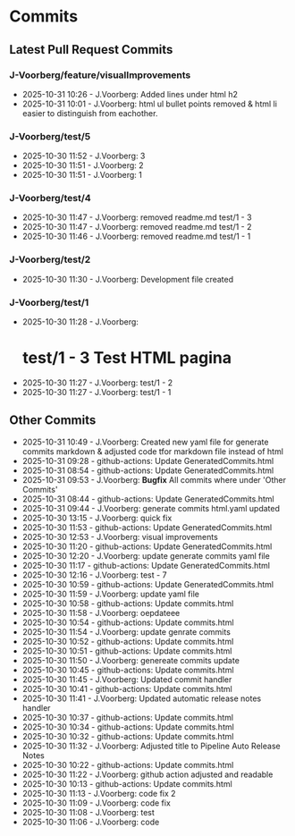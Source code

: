 # Commits

## Latest Pull Request Commits

### J-Voorberg/feature/visualImprovements

- 2025-10-31 10:26 - J.Voorberg: Added lines under html h2
- 2025-10-31 10:01 - J.Voorberg: html ul bullet points removed & html li easier to distinguish from eachother.
### J-Voorberg/test/5

- 2025-10-30 11:52 - J.Voorberg: 3
- 2025-10-30 11:51 - J.Voorberg: 2
- 2025-10-30 11:51 - J.Voorberg: 1
### J-Voorberg/test/4

- 2025-10-30 11:47 - J.Voorberg: removed readme.md test/1 - 3
- 2025-10-30 11:47 - J.Voorberg: removed readme.md test/1 - 2
- 2025-10-30 11:46 - J.Voorberg: removed readme.md test/1 - 1
### J-Voorberg/test/2

- 2025-10-30 11:30 - J.Voorberg: Development file created
### J-Voorberg/test/1

- 2025-10-30 11:28 - J.Voorberg: <h1>test/1 - 3 Test HTML pagina</h1>
- 2025-10-30 11:27 - J.Voorberg: test/1 - 2
- 2025-10-30 11:27 - J.Voorberg: test/1 - 1
## Other Commits
- 2025-10-31 10:49 - J.Voorberg: Created new yaml file for generate commits markdown & adjusted code tfor markdown file instead of html
- 2025-10-31 09:28 - github-actions: Update GeneratedCommits.html
- 2025-10-31 08:54 - github-actions: Update GeneratedCommits.html
- 2025-10-31 09:53 - J.Voorberg: <strong>Bugfix</strong> All commits where under 'Other Commits'
- 2025-10-31 08:44 - github-actions: Update GeneratedCommits.html
- 2025-10-31 09:44 - J.Voorberg: generate commits html.yaml updated
- 2025-10-30 13:15 - J.Voorberg: quick fix
- 2025-10-30 11:53 - github-actions: Update GeneratedCommits.html
- 2025-10-30 12:53 - J.Voorberg: visual improvements
- 2025-10-30 11:20 - github-actions: Update GeneratedCommits.html
- 2025-10-30 12:20 - J.Voorberg: update generate commits yaml file
- 2025-10-30 11:17 - github-actions: Update GeneratedCommits.html
- 2025-10-30 12:16 - J.Voorberg: test - 7
- 2025-10-30 10:59 - github-actions: Update GeneratedCommits.html
- 2025-10-30 11:59 - J.Voorberg: update yaml file
- 2025-10-30 10:58 - github-actions: Update commits.html
- 2025-10-30 11:58 - J.Voorberg: oepdateee
- 2025-10-30 10:54 - github-actions: Update commits.html
- 2025-10-30 11:54 - J.Voorberg: update genrate commits
- 2025-10-30 10:52 - github-actions: Update commits.html
- 2025-10-30 10:51 - github-actions: Update commits.html
- 2025-10-30 11:50 - J.Voorberg: genereate commits update
- 2025-10-30 10:45 - github-actions: Update commits.html
- 2025-10-30 11:45 - J.Voorberg: Updated commit handler
- 2025-10-30 10:41 - github-actions: Update commits.html
- 2025-10-30 11:41 - J.Voorberg: Updated automatic release notes handler
- 2025-10-30 10:37 - github-actions: Update commits.html
- 2025-10-30 10:34 - github-actions: Update commits.html
- 2025-10-30 10:32 - github-actions: Update commits.html
- 2025-10-30 11:32 - J.Voorberg: Adjusted title to Pipeline Auto Release Notes
- 2025-10-30 10:22 - github-actions: Update commits.html
- 2025-10-30 11:22 - J.Voorberg: github action adjusted and readable
- 2025-10-30 10:13 - github-actions: Update commits.html
- 2025-10-30 11:13 - J.Voorberg: code fix 2
- 2025-10-30 11:09 - J.Voorberg: code fix
- 2025-10-30 11:08 - J.Voorberg: test
- 2025-10-30 11:06 - J.Voorberg: code

